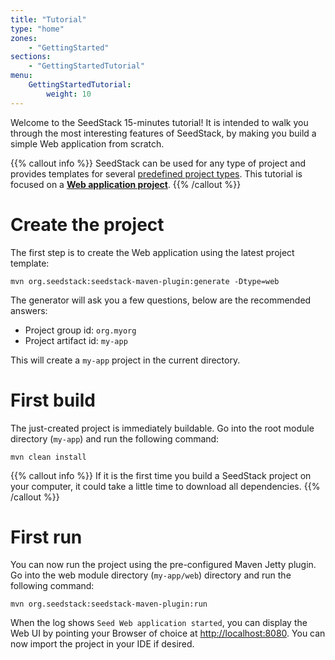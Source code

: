 ```yaml
---
title: "Tutorial"
type: "home"
zones:
    - "GettingStarted"
sections:
    - "GettingStartedTutorial"
menu:
    GettingStartedTutorial:
        weight: 10
---
```


Welcome to the SeedStack 15-minutes tutorial! It is intended to walk you through the most interesting features
of SeedStack, by making you build a simple Web application from scratch.

{{% callout info %}}
SeedStack can be used for any type of project and provides templates for several [predefined project types](../project-templates).
This tutorial is focused on a **[Web application project](../project-templates/web)**.
{{% /callout %}}

# Create the project

The first step is to create the Web application using the latest project template:

```plain
mvn org.seedstack:seedstack-maven-plugin:generate -Dtype=web
```
    
The generator will ask you a few questions, below are the recommended answers:

* Project group id: `org.myorg`
* Project artifact id: `my-app`

This will create a `my-app` project in the current directory.
 
# First build

The just-created project is immediately buildable. Go into the root module directory (`my-app`) and run the following command:

```plain
mvn clean install
```

{{% callout info %}}
If it is the first time you build a SeedStack project on your computer, it could take a little time to download all
dependencies.
{{% /callout %}}

# First run

You can now run the project using the pre-configured Maven Jetty plugin. Go into the web module directory (`my-app/web`) 
directory and run the following command:
  
```plain
mvn org.seedstack:seedstack-maven-plugin:run
```
    
When the log shows `Seed Web application started`, you can display the Web UI by pointing your Browser of choice at
[http://localhost:8080](http://localhost:8080). You can now import the project in your IDE if desired.

